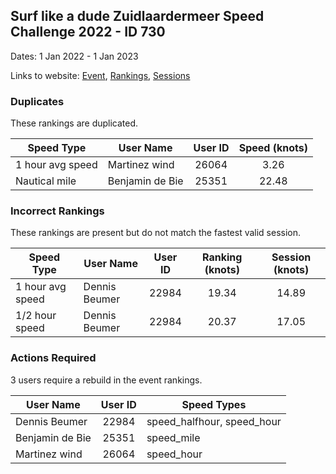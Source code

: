 ## Surf like a dude Zuidlaardermeer Speed Challenge 2022 - ID 730

Dates: 1 Jan 2022 - 1 Jan 2023

Links to website: [Event](https://www.gps-speedsurfing.com/default.aspx?mnu=event&val=730), [Rankings](https://www.gps-speedsurfing.com/default.aspx?mnu=eventranking&val=730), [Sessions](https://www.gps-speedsurfing.com/default.aspx?mnu=eventsessions&val=730)

### Duplicates

These rankings are duplicated.

| Speed Type | User Name | User ID | Speed (knots) |
| ---------- | --------- | :-----: | :-----------: |
| 1 hour avg speed | Martinez wind | 26064 | 3.26 |
| Nautical mile | Benjamin de Bie | 25351 | 22.48 |

### Incorrect Rankings

These rankings are present but do not match the fastest valid session.

| Speed Type | User Name | User ID | Ranking (knots) | Session (knots) |
| ---------- | --------- | :-----: | :-------------: | :-------------: |
| 1 hour avg speed | Dennis Beumer | 22984 | 19.34 | 14.89 |
| 1/2 hour speed | Dennis Beumer | 22984 | 20.37 | 17.05 |

### Actions Required

3 users require a rebuild in the event rankings.

| User Name | User ID | Speed Types |
| --------- | :-----: | ----------- |
| Dennis Beumer | 22984 | speed_halfhour, speed_hour |
| Benjamin de Bie | 25351 | speed_mile |
| Martinez wind | 26064 | speed_hour |
